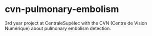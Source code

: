 # cvn-pulmonary-embolism
3rd year project at CentraleSupélec with the CVN (Centre de Vision Numérique) about pulmonary embolism detection.
